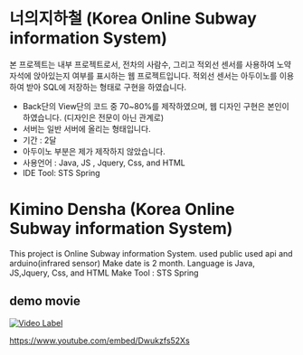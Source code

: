 # 너의지하철 (Korea Online Subway information System)

본 프로젝트는 내부 프로젝트로서, 전차의 사람수, 그리고 적외선 센서를 사용하여 노약자석에 앉아있는지 여부를 표시하는 웹 프로젝트입니다. 적외선 센서는 아두이노를 이용하여 받아 SQL에 저장하는 형태로 구현을 하였습니다.

* Back단의 View단의 코드 중 70~80%를 제작하였으며, 웹 디자인 구현은 본인이 하였습니다. (디자인은 전문이 아닌 관계로)
* 서버는 일반 서버에 올리는 형태입니다.
* 기간 : 2달
* 아두이노 부분은 제가 제작하지 않았습니다.
* 사용언어 : Java, JS , Jquery, Css, and HTML
* IDE Tool: STS Spring

# Kimino Densha (Korea Online Subway information System)

This project is Online Subway information System. used public used api and arduino(infrared sensor)
Make date is 2 month. Language is Java, JS,Jquery, Css, and HTML
Make Tool : STS Spring


## demo movie 

[![Video Label](http://img.youtube.com/vi/Dwukzfs52Xs/0.jpg)](https://www.youtube.com/embed/Dwukzfs52Xs)

https://www.youtube.com/embed/Dwukzfs52Xs


